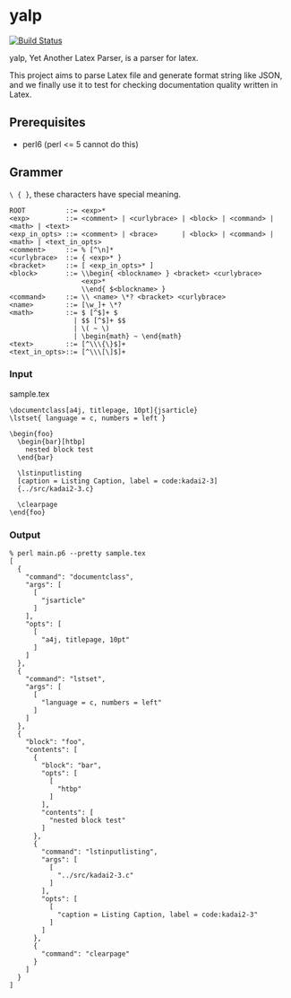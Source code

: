 
# yalp

[![Build Status](https://travis-ci.org/tex2e/yalp.svg?branch=master)](https://travis-ci.org/tex2e/yalp)


yalp, Yet Another Latex Parser, is a parser for latex.

This project aims to parse Latex file and generate format string like JSON,
and we finally use it to test for checking documentation quality written in Latex.


## Prerequisites

  - perl6 (perl <= 5 cannot do this)


## Grammer

`\ { }`, these characters have special meaning.

~~~
ROOT          ::= <exp>*
<exp>         ::= <comment> | <curlybrace> | <block> | <command> | <math> | <text>
<exp_in_opts> ::= <comment> | <brace>      | <block> | <command> | <math> | <text_in_opts>
<comment>     ::= % [^\n]*
<curlybrace>  ::= { <exp>* }
<bracket>     ::= [ <exp_in_opts>* ]
<block>       ::= \\begin{ <blockname> } <bracket> <curlybrace>
                  <exp>*
                  \\end{ $<blockname> }
<command>     ::= \\ <name> \*? <bracket> <curlybrace>
<name>        ::= [\w_]+ \*?
<math>        ::= $ [^$]+ $
                | $$ [^$]+ $$
                | \( ~ \)
                | \begin{math} ~ \end{math}
<text>        ::= [^\\\{\}$]+
<text_in_opts>::= [^\\\[\]$]+
~~~


### Input

sample.tex

~~~
\documentclass[a4j, titlepage, 10pt]{jsarticle}
\lstset{ language = c, numbers = left }

\begin{foo}
  \begin{bar}[htbp]
    nested block test
  \end{bar}

  \lstinputlisting
  [caption = Listing Caption, label = code:kadai2-3]
  {../src/kadai2-3.c}

  \clearpage
\end{foo}
~~~

### Output

~~~
% perl main.p6 --pretty sample.tex
[
  {
    "command": "documentclass",
    "args": [
      [
        "jsarticle"
      ]
    ],
    "opts": [
      [
        "a4j, titlepage, 10pt"
      ]
    ]
  },
  {
    "command": "lstset",
    "args": [
      [
        "language = c, numbers = left"
      ]
    ]
  },
  {
    "block": "foo",
    "contents": [
      {
        "block": "bar",
        "opts": [
          [
            "htbp"
          ]
        ],
        "contents": [
          "nested block test"
        ]
      },
      {
        "command": "lstinputlisting",
        "args": [
          [
            "../src/kadai2-3.c"
          ]
        ],
        "opts": [
          [
            "caption = Listing Caption, label = code:kadai2-3"
          ]
        ]
      },
      {
        "command": "clearpage"
      }
    ]
  }
]
~~~
